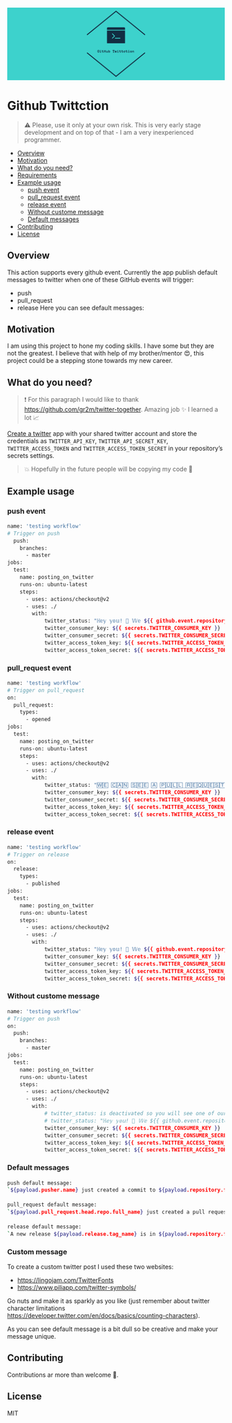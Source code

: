 ![Github Twittction logo](img/twitter_header_photo_2.png)
# Github Twittction

> :warning: Please, use it only at your own risk. This is very early stage development and on top of that - I am a very inexperienced programmer.

<!-- toc -->

- [Overview](#overview)
- [Motivation](#motivation)
- [What do you need?](#what-do-you-need)
- [Requirements](#requirements)
- [Example usage](#example-usage)
  * [push event](#push-event)
  * [pull_request event](#pull_request-event)
  * [release event](#release-event)
  * [Without custome message](#without-custome-message)
  * [Default messages](#default-messages)
- [Contributing](#contributing)
- [License](#license)

<!-- tocstop -->

## Overview

This action supports every github event. Currently the app publish default messages to twitter when one of these GitHub events will trigger: 
* push
* pull_request
* release
Here you can see default messages: <link do tego paragrafu>

## Motivation

I am using this project to hone my coding skills. I have some but they are not the greatest. I believe that with help of my brother/mentor :heart_eyes:, this project could be a stepping stone towards my new career.

## What do you need?
>  :exclamation: For this paragraph I would like to thank https://github.com/gr2m/twitter-together. Amazing job :sparkles: I learned a lot :chart_with_upwards_trend:

[Create a twitter](docs/setup.md) app with your shared twitter account and store the credentials as `TWITTER_API_KEY`, `TWITTER_API_SECRET_KEY`, `TWITTER_ACCESS_TOKEN` and `TWITTER_ACCESS_TOKEN_SECRET` in your repository’s secrets settings.

> :boom: Hopefully in the future people will be copying my code :pray:

## Example usage

### push event

```sh
name: 'testing workflow'
# Trigger on push
  push:
    branches:
      - master
jobs:
  test:
    name: posting_on_twitter
    runs-on: ubuntu-latest
    steps:
      - uses: actions/checkout@v2
      - uses: ./
        with:
            twitter_status: "ℍ𝕖𝕪 𝕪𝕠𝕦! 👋 𝕎𝕖 ${{ github.event.repository.owner.name}} 𝕙𝕒𝕧𝕖 𝕒 𝕟𝕖𝕨 𝕔𝕠𝕞𝕞𝕚𝕥 𝕚𝕟 𝕥𝕙𝕖 𝕞𝕒𝕤𝕥𝕖𝕣 𝕓𝕣𝕒𝕟𝕔𝕙 🥳 \n 𝕀𝕥𝕤 𝕟𝕒𝕞𝕖 𝕚𝕤 ${{ github.event.commits[0].message }} 😱 \n ℂ𝕙𝕖𝕔𝕜 𝕚𝕥 𝕠𝕦𝕥 𝕙𝕖𝕣𝕖 👇 \n ${{ github.event.commits[0].url }}"
            twitter_consumer_key: ${{ secrets.TWITTER_CONSUMER_KEY }} 
            twitter_consumer_secret: ${{ secrets.TWITTER_CONSUMER_SECRET }} 
            twitter_access_token_key: ${{ secrets.TWITTER_ACCESS_TOKEN_KEY }} 
            twitter_access_token_secret: ${{ secrets.TWITTER_ACCESS_TOKEN_SECRET }} 
```

### pull_request event

```sh
name: 'testing workflow'
# Trigger on pull_request
on: 
  pull_request:
    types:
      - opened
jobs:
  test:
    name: posting_on_twitter
    runs-on: ubuntu-latest
    steps:
      - uses: actions/checkout@v2
      - uses: ./
        with:
            twitter_status: "🅆🄴 🄲🄰🄽 🅂🄴🄴 🄰 🄿🅄🄻🄻_🅁🄴🅀🅄🄴🅂🅃 ${github.event.pull_request.title} 🄲🅁🄴🄰🅃🄴🄳 🄱🅈 ${github.event.pull_request.head.repo.full_name} 🄲🄻🄸🄲🄺 🄷🄴🅁🄴 ${github.event.pull_request.html_url} 🄰🄽🄳 🅂🄴🄴 🄸🅃 🅈🄾🅄🅁🅂🄴🄻🄵"
            twitter_consumer_key: ${{ secrets.TWITTER_CONSUMER_KEY }} 
            twitter_consumer_secret: ${{ secrets.TWITTER_CONSUMER_SECRET }} 
            twitter_access_token_key: ${{ secrets.TWITTER_ACCESS_TOKEN_KEY }} 
            twitter_access_token_secret: ${{ secrets.TWITTER_ACCESS_TOKEN_SECRET }} 
```

### release event

```sh
name: 'testing workflow'
# Trigger on release
on: 
  release:
    types: 
      - published
jobs:
  test:
    name: posting_on_twitter
    runs-on: ubuntu-latest
    steps:
      - uses: actions/checkout@v2
      - uses: ./
        with:
            twitter_status: "ℍ𝕖𝕪 𝕪𝕠𝕦! 👋 𝕎𝕖 ${{ github.event.repository.owner.name}} 𝕙𝕒𝕧𝕖 𝕒 𝕟𝕖𝕨 𝕔𝕠𝕞𝕞𝕚𝕥 𝕚𝕟 𝕥𝕙𝕖 𝕞𝕒𝕤𝕥𝕖𝕣 𝕓𝕣𝕒𝕟𝕔𝕙 🥳 \n 𝕀𝕥𝕤 𝕟𝕒𝕞𝕖 𝕚𝕤 ${{ github.event.commits[0].message }} 😱 \n ℂ𝕙𝕖𝕔𝕜 𝕚𝕥 𝕠𝕦𝕥 𝕙𝕖𝕣𝕖 👇 \n ${{ github.event.commits[0].url }}"
            twitter_consumer_key: ${{ secrets.TWITTER_CONSUMER_KEY }} 
            twitter_consumer_secret: ${{ secrets.TWITTER_CONSUMER_SECRET }} 
            twitter_access_token_key: ${{ secrets.TWITTER_ACCESS_TOKEN_KEY }} 
            twitter_access_token_secret: ${{ secrets.TWITTER_ACCESS_TOKEN_SECRET }} 
```

### Without custome message

```sh
name: 'testing workflow'
# Trigger on push
on: 
  push:
    branches:
      - master
jobs:
  test:
    name: posting_on_twitter
    runs-on: ubuntu-latest
    steps:
      - uses: actions/checkout@v2
      - uses: ./
        with:
            # twitter_status: is deactivated so you will see one of our default messages
            # twitter_status: "ℍ𝕖𝕪 𝕪𝕠𝕦! 👋 𝕎𝕖 ${{ github.event.repository.owner.name}} 𝕙𝕒𝕧𝕖 𝕒 𝕟𝕖𝕨 𝕔𝕠𝕞𝕞𝕚𝕥 𝕚𝕟 𝕥𝕙𝕖 𝕞𝕒𝕤𝕥𝕖𝕣 𝕓𝕣𝕒𝕟𝕔𝕙 🥳 \n 𝕀𝕥𝕤 𝕟𝕒𝕞𝕖 𝕚𝕤 ${{ github.event.commits[0].message }} 😱 \n ℂ𝕙𝕖𝕔𝕜 𝕚𝕥 𝕠𝕦𝕥 𝕙𝕖𝕣𝕖 👇 \n ${{ github.event.commits[0].url }}"
            twitter_consumer_key: ${{ secrets.TWITTER_CONSUMER_KEY }} 
            twitter_consumer_secret: ${{ secrets.TWITTER_CONSUMER_SECRET }} 
            twitter_access_token_key: ${{ secrets.TWITTER_ACCESS_TOKEN_KEY }} 
            twitter_access_token_secret: ${{ secrets.TWITTER_ACCESS_TOKEN_SECRET }} 
```

### Default messages
```sh
push default message:
`${payload.pusher.name} just created a commit to ${payload.repository.full_name}. More details are available here: ${payload.commits[0].url}`

pull_request default message:
`${payload.pull_request.head.repo.full_name} just created a pull request: ${payload.pull_request.title}. More info is available here: ${payload.pull_request.html_url}`;

release default message:
`A new release ${payload.release.tag_name} is in ${payload.repository.full_name}. More details are available here ${payload.release.html_url}`;

```

### Custom message

To create a custom twitter post I used these two websites:

* https://lingojam.com/TwitterFonts 
* https://www.piliapp.com/twitter-symbols/

Go nuts and make it as sparkly as you like (just remember about twitter character limitations https://developer.twitter.com/en/docs/basics/counting-characters). 

As you can see default message is a bit dull so be creative and make your message unique.

## Contributing 

Contributions ar more than welcome :handshake:.

## License

MIT
